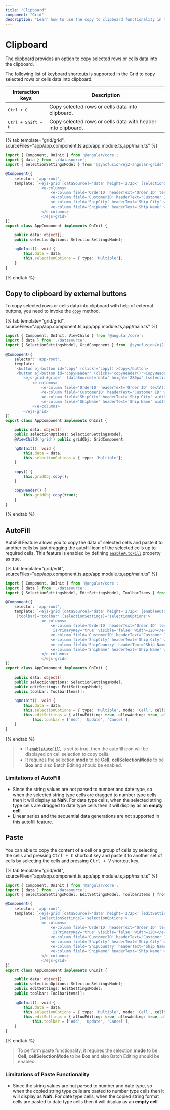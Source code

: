 ```yaml
---
title: "Clipboard"
component: "Grid"
description: "Learn how to use the copy to clipboard functionality in the Essential JS 2 DataGrid Control."
---
```


# Clipboard

The clipboard provides an option to copy selected rows or cells data into the clipboard.

The following list of keyboard shortcuts is supported in the Grid to copy selected rows or cells data into clipboard.

Interaction keys |Description
-----|-----
<kbd>Ctrl + C</kbd> |Copy selected rows or cells data into clipboard.
<kbd>Ctrl + Shift + H</kbd> |Copy selected rows or cells data with header into clipboard.

{% tab template="grid/grid", sourceFiles="app/app.component.ts,app/app.module.ts,app/main.ts" %}

```typescript
import { Component, OnInit } from '@angular/core';
import { data } from './datasource';
import { SelectionSettingsModel } from '@syncfusion/ej2-angular-grids';

@Component({
    selector: 'app-root',
    template: `<ejs-grid [dataSource]='data' height='272px' [selectionSettings]='selectionOptions'>
                <e-columns>
                    <e-column field='OrderID' headerText='Order ID' textAlign='Right' width=120></e-column>
                    <e-column field='CustomerID' headerText='Customer ID' width=150></e-column>
                    <e-column field='ShipCity' headerText='Ship City' width=150></e-column>
                    <e-column field='ShipName' headerText='Ship Name' width=150></e-column>
                </e-columns>
                </ejs-grid>`
})
export class AppComponent implements OnInit {

    public data: object[];
    public selectionOptions: SelectionSettingsModel;

    ngOnInit(): void {
        this.data = data;
        this.selectionOptions = { type: 'Multiple'};
    }
}

```

{% endtab %}

## Copy to clipboard by external buttons

To copy selected rows or cells data into clipboard with help of external buttons, you need to invoke the [`copy`](../api/grid/clipboard/#copy)
method.

{% tab template="grid/grid", sourceFiles="app/app.component.ts,app/app.module.ts,app/main.ts" %}

```typescript
import { Component, OnInit, ViewChild } from '@angular/core';
import { data } from './datasource';
import { SelectionSettingsModel, GridComponent } from '@syncfusion/ej2-angular-grids';

@Component({
    selector: 'app-root',
    template:
    `<button ej-button id='copy' (click)='copy()'>Copy</button>
     <button ej-button id='copyHeader' (click)='copyHeader()'>CopyHeader</button>
        <ejs-grid #grid='' [dataSource]='data' height='280px' [selectionSettings]='selectionOptions'>
            <e-columns>
                <e-column field='OrderID' headerText='Order ID' textAlign='Right' width=120></e-column>
                <e-column field='CustomerID' headerText='Customer ID' width=150></e-column>
                <e-column field='ShipCity' headerText='Ship City' width=150></e-column>
                <e-column field='ShipName' headerText='Ship Name' width=150></e-column>
            </e-columns>
        </ejs-grid>`
})
export class AppComponent implements OnInit {

    public data: object[];
    public selectionOptions: SelectionSettingsModel;
    @ViewChild('grid') public gridObj: GridComponent;

    ngOnInit(): void {
        this.data = data;
        this.selectionOptions = { type: 'Multiple'};
    }

    copy() {
        this.gridObj.copy();
    }

    copyHeader() {
        this.gridObj.copy(true);
    }
}

```

{% endtab %}

## AutoFill

AutoFill Feature allows you to copy the data of selected cells and paste it to another cells by just dragging the autofill icon of the selected cells up to required cells. This feature is enabled by defining [`enableAutoFill`](../api/grid/#enableautofill) property as true.

{% tab template="grid/edit", sourceFiles="app/app.component.ts,app/app.module.ts,app/main.ts" %}

```typescript
import { Component, OnInit } from '@angular/core';
import { data } from './datasource';
import { SelectionSettingsModel, EditSettingsModel, ToolbarItems } from '@syncfusion/ej2-angular-grids';

@Component({
    selector: 'app-root',
    template: `<ejs-grid [dataSource]='data' height='272px' [enableAutoFill]='true' [editSettings]='editSettings'
     [toolbar]='toolbar' [selectionSettings]='selectionOptions'>
                <e-columns>
                    <e-column field='OrderID' headerText='Order ID' textAlign='Right'
                     isPrimaryKey='true' visible='false' width=120></e-column>
                    <e-column field='CustomerID' headerText='Customer ID' width=150></e-column>
                    <e-column field='ShipCity' headerText='Ship City' width=150></e-column>
                    <e-column field='ShipCountry' headerText='Ship Name' width=150></e-column>
                    <e-column field='ShipName' headerText='Ship Name' width=150></e-column>
                </e-columns>
                </ejs-grid>`
})
export class AppComponent implements OnInit {

    public data: object[];
    public selectionOptions: SelectionSettingsModel;
    public editSettings: EditSettingsModel;
    public toolbar: ToolbarItems[];

    ngOnInit(): void {
        this.data = data;
        this.selectionOptions = { type: 'Multiple', mode: 'Cell', cellSelectionMode: 'Box' };
        this.editSettings = { allowEditing: true, allowAdding: true, allowDeleting: true, mode: 'Batch' },
            this.toolbar = ['Add', 'Update', 'Cancel'];
    }
}

```

{% endtab %}

> * If [`enableAutoFill`](../api/grid/#enableautofill)  is set to true, then the autofill icon will be displayed on cell selection to copy cells.
> * It requires the selection **mode** to be **Cell**,  **cellSelectionMode** to be **Box** and also Batch Editing should be enabled.

### Limitations of AutoFill

* Since the string values are not parsed to number and date type, so when the selected string type cells are dragged to number type cells then it will display as **NaN**. For date type cells, when the selected string type cells are dragged to date type cells then it will display as an **empty cell**.
* Linear series and the sequential data generations are not supported in this autofill feature.

## Paste

You can able to copy the content of a cell or a group of cells by selecting the cells and pressing <kbd>Ctrl + C</kbd> shortcut key and paste it to another set of cells by selecting the cells and pressing <kbd>Ctrl + V</kbd> shortcut key.

{% tab template="grid/edit", sourceFiles="app/app.component.ts,app/app.module.ts,app/main.ts" %}

```typescript
import { Component, OnInit } from '@angular/core';
import { data } from './datasource';
import { SelectionSettingsModel, EditSettingsModel, ToolbarItems } from '@syncfusion/ej2-angular-grids';

@Component({
    selector: 'app-root',
    template: `<ejs-grid [dataSource]='data' height='272px' [editSettings]='editSettings' [toolbar]='toolbar'
               [selectionSettings]='selectionOptions'>
                <e-columns>
                    <e-column field='OrderID' headerText='Order ID' textAlign='Right'
                     isPrimaryKey='true' visible='false' width=120></e-column>
                    <e-column field='CustomerID' headerText='Customer ID' width=150></e-column>
                    <e-column field='ShipCity' headerText='Ship City' width=150></e-column>
                    <e-column field='ShipCountry' headerText='Ship Name' width=150></e-column>
                    <e-column field='ShipName' headerText='Ship Name' width=150></e-column>
                </e-columns>
                </ejs-grid>`
})
export class AppComponent implements OnInit {

    public data: object[];
    public selectionOptions: SelectionSettingsModel;
    public editSettings: EditSettingsModel;
    public toolbar: ToolbarItems[];

    ngOnInit(): void {
        this.data = data;
        this.selectionOptions = { type: 'Multiple', mode: 'Cell', cellSelectionMode: 'Box' };
        this.editSettings = { allowEditing: true, allowAdding: true, allowDeleting: true, mode: 'Batch' },
            this.toolbar = ['Add', 'Update', 'Cancel'];
    }
}

```

{% endtab %}

> To perform paste functionality, it requires the selection **mode** to be **Cell**,  **cellSelectionMode** to be **Box** and also Batch Editing should be enabled.

### Limitations of Paste Functionality

* Since the string values are not parsed to number and date type, so when the copied string type cells are pasted to number type cells then it will display as **NaN**. For date type cells, when the copied string format cells are pasted to date type cells then it will display as an **empty cell**.